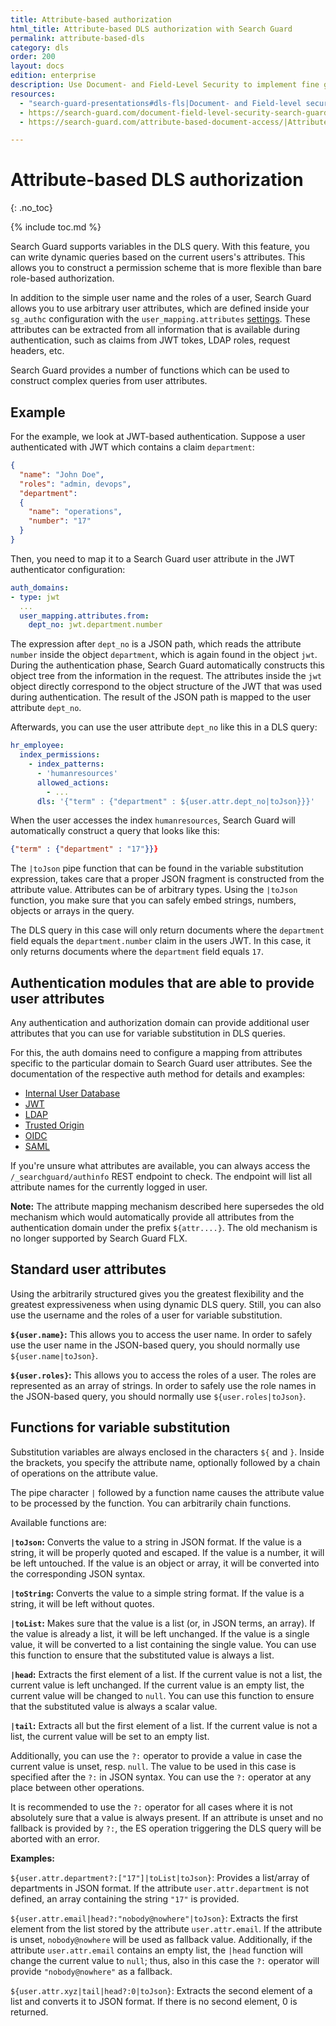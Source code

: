 ```yaml
---
title: Attribute-based authorization
html_title: Attribute-based DLS authorization with Search Guard
permalink: attribute-based-dls
category: dls
order: 200
layout: docs
edition: enterprise
description: Use Document- and Field-Level Security to implement fine grained access control to documents and fields in your Elasticsearch cluster.
resources:
  - "search-guard-presentations#dls-fls|Document- and Field-level security (presentation)"
  - https://search-guard.com/document-field-level-security-search-guard/|Document- and field-level security with Search Guard (blog post)
  - https://search-guard.com/attribute-based-document-access/|Attribute based document access (blog post)

---
```

<!---
Copyright 2022 floragunn GmbH
-->

# Attribute-based DLS authorization
{: .no_toc}

{% include toc.md %}

Search Guard supports variables in the DLS query. With this feature, you can write dynamic queries based on the current users's attributes. This allows you to construct a permission scheme that is more flexible than bare role-based authorization.

In addition to the simple user name and the roles of a user, Search Guard allows you to use arbitrary user attributes, which are defined inside your `sg_authc` configuration with the `user_mapping.attributes` [settings](../_docs_auth_auth/auth_auth_rest_config.md#mapping-user-information). These attributes can be extracted from all information that is available during authentication, such as claims from JWT tokes, LDAP roles, request headers, etc.

Search Guard provides a number of functions which can be used to construct complex queries from user attributes.

## Example

For the example, we look at JWT-based authentication. Suppose a user authenticated with JWT which contains a claim `department`:

```json
{
  "name": "John Doe",
  "roles": "admin, devops",
  "department": 
  {
    "name": "operations",
    "number": "17"
  }
}
```

Then, you need to map it to a Search Guard user attribute in the JWT authenticator configuration:

```yaml
auth_domains:
- type: jwt
  ...
  user_mapping.attributes.from:
    dept_no: jwt.department.number
```

The expression after `dept_no` is a JSON path, which reads the attribute `number` inside the object `department`, which is again found in the object `jwt`. During the authentication phase,
Search Guard automatically constructs this object tree from the information in the request. The attributes inside the `jwt` object directly correspond to the object structure of the JWT that was used during 
authentication. The result of the JSON path is mapped to the user attribute `dept_no`.

Afterwards, you can use the user attribute `dept_no` like this in a DLS query:

```yaml
hr_employee:
  index_permissions:
    - index_patterns:
      - 'humanresources'
      allowed_actions:
        - ...
      dls: '{"term" : {"department" : ${user.attr.dept_no|toJson}}}'
```

When the user accesses the index `humanresources`, Search Guard will automatically construct a query that looks like this:

```json
{"term" : {"department" : "17"}}}
```

The `|toJson` pipe function that can be found in the variable substitution expression, takes care that a proper JSON fragment is constructed from the attribute value. Attributes can be of arbitrary types. Using the `|toJson` function, you make sure that you can safely embed strings, numbers, objects or arrays in the query.

The DLS query in this case will only return documents where the `department` field equals the `department.number` claim in the users JWT. In this case, it only returns documents where the `department` field equals `17`.

## Authentication modules that are able to provide user attributes


Any authentication and authorization domain can provide additional user attributes that you can use for variable substitution in DLS queries. 

For this, the auth domains need to configure a mapping from attributes specific to the particular domain to Search Guard user attributes. See the documentation of the respective auth method for details and examples:

- [Internal User Database](../_docs_auth_auth/internalusers.md)
- [JWT](../_docs_auth_auth/auth_auth_jwt.md#using-further-attributes-from-the-jwt-claims)
- [LDAP](../_docs_auth_auth/auth_auth_ldap_authentication.md#using-further-active-directory-attributes)
- [Trusted Origin](../_docs_auth_auth/auth_auth_proxy.md#using-further-headers-as-search-guard-user-attributes)
- [OIDC](../_docs_kibana/kibana_authentication_openid.md)
- [SAML](../_docs_kibana/kibana_authentication_saml.md)

If you're unsure what attributes are available, you can always access the `/_searchguard/authinfo` REST endpoint to check. The endpoint will list all attribute names for the currently logged in user.

**Note:** The attribute mapping mechanism described here supersedes the old mechanism which would automatically provide all attributes from the authentication domain under the prefix `${attr....}`. The old mechanism is no longer supported by Search Guard FLX.

## Standard user attributes

Using the arbitrarily structured gives you the greatest flexibility and the greatest expressiveness when using dynamic DLS query. Still, you can also use the username and the roles of a user for variable substitution.

**`${user.name}`:** This allows you to access the user name. In order to safely use the user name in the JSON-based query, you should normally use `${user.name|toJson}`.

**`${user.roles}`:** This allows you to access the roles of a user. The roles are represented as an array of strings. In order to safely use the role names in the JSON-based query, you should normally use `${user.roles|toJson}`.


## Functions for variable substitution

Substitution variables are always enclosed in the characters `${` and `}`. Inside the brackets, you specify the attribute name, optionally followed by a chain of operations on the attribute value.

The pipe character `|` followed by a function name causes the attribute value to be processed by the function. You can arbitrarily chain functions.

Available functions are:

**`|toJson`:** Converts the value to a string in JSON format. If the value is a string, it will be properly quoted and escaped. If the value is a number, it will be left untouched. If the value is an object or array, it will be converted into the corresponding JSON syntax.

**`|toString`:** Converts the value to a simple string format. If the value is a string, it will be left without quotes. 

**`|toList`:** Makes sure that the value is a list (or, in JSON terms, an array). If the value is already a list, it will be left unchanged. If the value is a single value, it will be converted to a list containing the single value. You can use this function to ensure that the substituted value is always a list.

**`|head`:** Extracts the first element of a list. If the current value is not a list, the current value is left unchanged. If the current value is an empty list, the current value will be changed to `null`.  You can use this function to ensure that the substituted value is always a scalar value.

**`|tail`:** Extracts all but the first element of a list. If the current value is not a list, the current value will be set to an empty list.


Additionally, you can use the `?:` operator to provide a value in case the current value is unset, resp. `null`. The value to be used in this case is specified after the `?:` in JSON syntax. You can use the `?:` operator at any place between other operations. 

It is recommended to use the `?:` operator for all cases where it is not absolutely sure that a value is always present. If an attribute is unset and no fallback is provided by `?:`, the ES operation triggering the DLS query will be aborted with an error.

**Examples:**

`${user.attr.department?:["17"]|toList|toJson}`: Provides a list/array of departments in JSON format. If the attribute `user.attr.department` is not defined, an array containing the string `"17"` is provided. 

`${user.attr.email|head?:"nobody@nowhere"|toJson}`: Extracts the first element from the list stored by the attribute `user.attr.email`. If the attribute is unset, `nobody@nowhere` will be used as fallback value. Additionally, if the attribute `user.attr.email` contains an empty list, the `|head` function will change the current value to `null`; thus, also in this case the `?:` operator will provide `"nobody@nowhere"` as a fallback.
  
`${user.attr.xyz|tail|head?:0|toJson}`: Extracts the second element of a list and converts it to JSON format. If there is no second element, 0 is returned.


